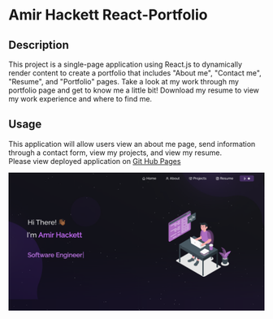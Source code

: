 # Amir Hackett React-Portfolio

## Description 
This project is a single-page application using React.js to dynamically render content to create a portfolio that includes "About me", "Contact me", "Resume", and "Portfolio" pages. Take a look at my work through my portfolio page and get to know me a little bit! Download my resume to view my work experience and where to find me.


## Usage 
This application will allow users view an about me page, send information through a contact form, view my projects, and view my resume.<br>
Please view deployed application on [Git Hub Pages](https://amir-hackett.github.io/react-portfolio/)<br>

<img src="src/assets/Screen-Shot.png">
